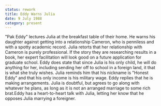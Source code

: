 ```yaml
---
status: rework
title: Eddy Warns Julia
date: 9 July 1988
category: present 
---
```

"Pak Eddy" lectures Julia at the breakfast table of their home. He warns his daughter against getting into a relationship Cameron, who is penniless and
with a spotty academic record. Julia retorts that her relationship with
Cameron is purely professional. If the story they are researching
results in a book, her expert facilitation will look good on a future
application for graduate school. Eddy  does state that since Julia is his only child, he will do anything for her, including sending her off to school in a foreign land, it that is what she truly wishes. Julia reminds him that
his nickname is "Honest Eddy" and that his only income is his military
wage. Eddy replies that he is making arrangements. Julia is doubtful,
but agrees to go along with whatever he plans, as long as it is not an
arranged marriage to some rich brat.Eddy has a heart-to-heart talk with
Julia, letting her know that he opposes Julia marrying a foreigner. 
